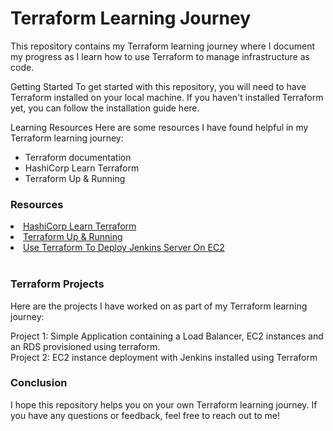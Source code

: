 # Terraform Learning Journey
This repository contains my Terraform learning journey where I document my progress as I learn how to use Terraform to manage infrastructure as code.

Getting Started
To get started with this repository, you will need to have Terraform installed on your local machine. If you haven't installed Terraform yet, you can follow the installation guide here.

Learning Resources
Here are some resources I have found helpful in my Terraform learning journey:
- Terraform documentation
- HashiCorp Learn Terraform
- Terraform Up & Running

<h3>Resources</h3>
<li>
<a href ="https://registry.terraform.io/providers/hashicorp/aws/latest">HashiCorp Learn Terraform</a>
</li>
<li>
<a href = "https://www.oreilly.com/library/view/terraform-up-and/9781098116736/">Terraform Up & Running</a>
</li>
<li>
<a href = "https://aws.plainenglish.io/use-terraform-to-deploy-jenkins-server-on-ec2-4d173ba7eb54">Use Terraform To Deploy Jenkins Server On EC2</a>
</li>
<br>
<h3>Terraform Projects</h3>

Here are the projects I have worked on as part of my Terraform learning journey:


Project 1: Simple Application containing a Load Balancer, EC2 instances and an RDS provisioned using terraform.
<br>
Project 2: EC2 instance deployment with Jenkins installed using Terraform

<h3>Conclusion</h3>

I hope this repository helps you on your own Terraform learning journey. If you have any questions or feedback, feel free to reach out to me!

